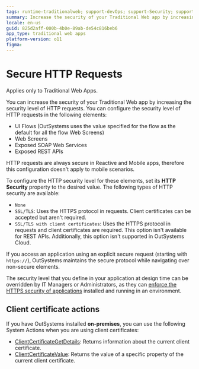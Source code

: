 ```yaml
---
tags: runtime-traditionalweb; support-devOps; support-Security; support-Security-featured
summary: Increase the security of your Traditional Web app by increasing the security level of HTTP requests.
locale: en-us
guid: 825d2aff-000b-4b0e-89ab-de54c816beb6
app_type: traditional web apps
platform-version: o11
figma:
---
```


# Secure HTTP Requests

<div class="info" markdown="1">

Applies only to Traditional Web Apps.

</div>

You can increase the security of your Traditional Web app by increasing the security level of HTTP requests. You can configure the security level of HTTP requests in the following elements:

* UI Flows (OutSystems uses the value specified for the flow as the default for all the flow Web Screens)
* Web Screens
* Exposed SOAP Web Services
* Exposed REST APIs

HTTP requests are always secure in Reactive and Mobile apps, therefore this configuration doesn't apply to mobile scenarios.

To configure the HTTP security level for these elements, set its **HTTP Security** property to the desired value. The following types of HTTP security are available:

* `None`
* `SSL/TLS`: Uses the HTTPS protocol in requests. Client certificates can be accepted but aren't required.
* `SSL/TLS with client certificates`: Uses the HTTPS protocol in requests and client certificates are required. This option isn't available for REST APIs. Additionally, this option isn't supported in OutSystems Cloud.

If you access an application using an explicit secure request (starting with `https://`), OutSystems maintains the secure protocol while navigating over non-secure elements.

The security level that you define in your application at design time can be overridden by IT Managers or Administrators, as they can [enforce the HTTPS security of applications](<../../managing-the-applications-lifecycle/secure-the-applications/enforce-https-security.md>) installed and running in an environment.

## Client certificate actions

If you have OutSystems installed **on-premises**, you can use the following System Actions when you are using client certificates:

* [ClientCertificateGetDetails](<../../ref/apis/auto/system-actions.final.md#ClientCertificateGetDetails>): Returns information about the current client certificate.
* [ClientCertificateValue](<../../ref/apis/auto/system-actions.final.md#ClientCertificateValue>): Returns the value of a specific property of the current client certificate.
